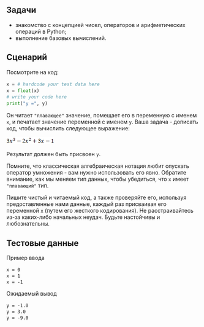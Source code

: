 ## Задачи

* знакомство с концепцией чисел, операторов и арифметических операций в Python;
* выполнение базовых вычислений.

## Сценарий

Посмотрите на код: 

```python
x = # hardcode your test data here
x = float(x)
# write your code here
print("y =", y)
```  

Он читает `"плавающее"` значение, помещает его в переменную с именем `x`, и печатает значение переменной с именем `y`. Ваша задача - дописать код, чтобы вычислить следующее выражение:

![equation](./assets/image001.png)

Результат должен быть присвоен `y`.

Помните, что классическая алгебраическая нотация любит опускать оператор умножения - вам нужно использовать его явно. Обратите внимание, как мы меняем тип данных, чтобы убедиться, что `x` имеет `"плавающий"` тип.

Пишите чистый и читаемый код, а также проверяйте его, используя предоставленные нами данные, каждый раз присваивая его переменной `x` (путем его жесткого кодирования). Не расстраивайтесь из-за каких-либо начальных неудач. Будьте настойчивы и любознательны.

## Тестовые данные

Пример ввода

```
x = 0
x = 1
x = -1
```  

Ожидаемый вывод

```
y = -1.0
y = 3.0
y = -9.0
```

